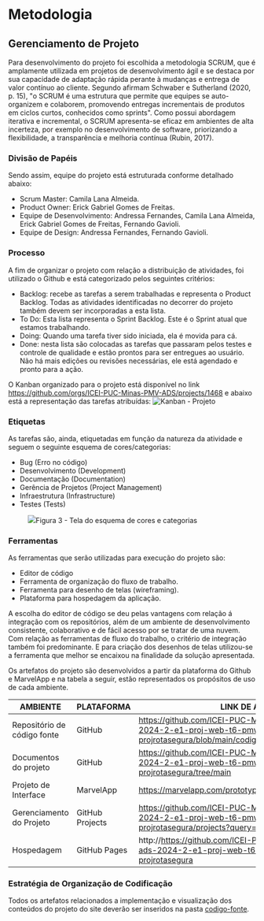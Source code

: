 
# Metodologia




## Gerenciamento de Projeto
Para desenvolvimento do projeto foi escolhida a metodologia SCRUM, que é amplamente utilizada em projetos de desenvolvimento ágil e se destaca por sua capacidade de adaptação rápida perante à mudanças e entrega de valor contínuo ao cliente. Segundo afirmam Schwaber e Sutherland (2020, p. 15), "o SCRUM é uma estrutura que permite que equipes se auto-organizem e colaborem, promovendo entregas incrementais de produtos em ciclos curtos, conhecidos como sprints". Como possui abordagem iterativa e incremental, o SCRUM apresenta-se eficaz em ambientes de alta incerteza, por exemplo no desenvolvimento de software, priorizando a flexibilidade, a transparência e melhoria contínua (Rubin, 2017).


### Divisão de Papéis

Sendo assim, equipe do projeto está estruturada conforme detalhado abaixo:

- Scrum Master: Camila Lana Almeida.
- Product Owner: Erick Gabriel Gomes de Freitas.
- Equipe de Desenvolvimento: Andressa Fernandes, Camila Lana Almeida, Erick Gabriel Gomes de Freitas, Fernando Gavioli.
- Equipe de Design: Andressa Fernandes, Fernando Gavioli.

### Processo

A fim de organizar o projeto com relação a distribuição de atividades, foi utilizado o Github e está categorizado pelos seguintes critérios:

- Backlog: recebe as tarefas a serem trabalhadas e representa o Product Backlog. Todas as atividades identificadas no decorrer do projeto também devem ser incorporadas a esta lista. 
- To Do: Esta lista representa o Sprint Backlog. Este é o Sprint atual que estamos trabalhando. 
- Doing: Quando uma tarefa tiver sido iniciada, ela é movida para cá. 
- Done: nesta lista são colocadas as tarefas que passaram pelos testes e controle de qualidade e estão prontos para ser entregues ao usuário. Não há mais edições ou revisões necessárias, ele está agendado e pronto para a ação.

O Kanban organizado para o projeto está disponível no link https://github.com/orgs/ICEI-PUC-Minas-PMV-ADS/projects/1468 e abaixo está a representação das tarefas atribuídas:
![Kanban - Projeto](https://github.com/user-attachments/assets/6b7db23b-dcea-42ba-9ab6-15da33ebf50e)


### Etiquetas
<p>As tarefas são, ainda, etiquetadas em função da natureza da atividade e seguem o seguinte esquema de cores/categorias:</p>

<ul>
  <li>Bug (Erro no código)</li>
  <li>Desenvolvimento (Development)</li>
  <li>Documentação (Documentation)</li>
  <li>Gerência de Projetos (Project Management)</li>
  <li>Infraestrutura (Infrastructure)</li>
  <li>Testes (Tests)</li>
</ul>

<figure> 
  <img src="https://user-images.githubusercontent.com/100447878/164068979-9eed46e1-9b44-461e-ab88-c2388e6767a1.png"
    <figcaption>Figura 3 - Tela do esquema de cores e categorias</figcaption>
</figure> 
  
### Ferramentas

As ferramentas que serão utilizadas para execução do projeto são:

* Editor de código
* Ferramenta de organização do fluxo de trabalho.
* Ferramenta para desenho de telas (wireframing).
* Plataforma para hospedagem da aplicação.

A escolha do editor de código se deu pelas vantagens com relação á integração com os repositórios, além de um ambiente de desenvolvimento consistente, colaborativo e de fácil acesso por se tratar de uma nuvem. Com relação as ferramentas de fluxo do trabalho, o critério de integração também foi predominante. E para criação dos desenhos de telas utilizou-se a ferramenta que melhor se encaixou na finalidade da solução apresentada.

Os artefatos do projeto são desenvolvidos a partir da plataforma do Github e MarvelApp e na tabela a seguir, estão representados os propósitos de uso de cada ambiente.

| AMBIENTE                            | PLATAFORMA                         | LINK DE ACESSO                         |
|-------------------------------------|------------------------------------|----------------------------------------|
| Repositório de código fonte         | GitHub                             | https://github.com/ICEI-PUC-Minas-PMV-ADS/pmv-ads-2024-2-e1-proj-web-t6-pmv-si-2024-2-pe1-projrotasegura/blob/main/codigo-fonte/README.md                                       |
| Documentos do projeto               | GitHub                             | https://github.com/ICEI-PUC-Minas-PMV-ADS/pmv-ads-2024-2-e1-proj-web-t6-pmv-si-2024-2-pe1-projrotasegura/tree/main                                                              |
| Projeto de Interface                | MarvelApp                          | https://marvelapp.com/prototype/6jb6c46/screen/95598249 |
| Gerenciamento do Projeto            | GitHub Projects                    | https://github.com/ICEI-PUC-Minas-PMV-ADS/pmv-ads-2024-2-e1-proj-web-t6-pmv-si-2024-2-pe1-projrotasegura/projects?query=is%3Aopen                                               |
| Hospedagem                          | GitHub Pages                       | http://https://github.com/ICEI-PUC-Minas-PMV-ADS/pmv-ads-2024-2-e1-proj-web-t6-pmv-si-2024-2-pe1-projrotasegura                                                              |


### Estratégia de Organização de Codificação 

Todos os artefatos relacionados a implementação e visualização dos conteúdos do projeto do site deverão ser inseridos na pasta [codigo-fonte](https://github.com/ICEI-PUC-Minas-PMV-ADS/pmv-ads-2024-2-e1-proj-web-t6-pmv-si-2024-2-pe1-projrotasegura/tree/main/codigo-fonte).
